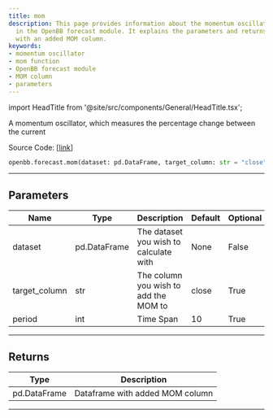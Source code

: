 ```yaml
---
title: mom
description: This page provides information about the momentum oscillator 'mom' function
  in the OpenBB forecast module. It explains the parameters and returns a DataFrame
  with an added MOM column.
keywords:
- momentum oscillator
- mom function
- OpenBB forecast module
- MOM column
- parameters
---
```


import HeadTitle from '@site/src/components/General/HeadTitle.tsx';

<HeadTitle title="forecast.mom - Reference | OpenBB SDK Docs" />

A momentum oscillator, which measures the percentage change between the current

Source Code: [[link](https://github.com/OpenBB-finance/OpenBB/tree/main/openbb_terminal/forecast/forecast_model.py#L308)]

```python
openbb.forecast.mom(dataset: pd.DataFrame, target_column: str = "close", period: int = 10)
```

---

## Parameters

| Name | Type | Description | Default | Optional |
| ---- | ---- | ----------- | ------- | -------- |
| dataset | pd.DataFrame | The dataset you wish to calculate with | None | False |
| target_column | str | The column you wish to add the MOM to | close | True |
| period | int | Time Span | 10 | True |


---

## Returns

| Type | Description |
| ---- | ----------- |
| pd.DataFrame | Dataframe with added MOM column |
---
